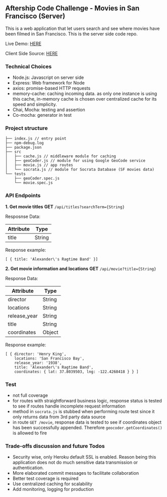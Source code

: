 ## Aftership Code Challenge - Movies in San Francisco (Server)
This is a web application that let users search and see where movies have been filmed in San Francisco. This is the server side code repo.

Live Demo: [HERE](https://evening-ocean-41110.herokuapp.com/)

Client Side Source: [HERE](https://github.com/fionactc/sf-movies-client)

### Technical Choices
- Node.js: Javascript on server side
- Express: Web framework for Node
- axios: promise-based HTTP requests
- memory-cache: caching incoming data. as only one instance is using this cache, in-memory cache is chosen over centralized cache for its speed and simplicity.
- Chai, Mocha: testing and assertion
- Co-mocha: generator in test

### Project structure
```
├── index.js // entry point
├── npm-debug.log
├── package.json
├── src
│   ├── cache.js // middleware module for caching
│   ├── geoCoder.js // module for using Google GeoCode service
│   ├── movie.js // app routes
│   └── socrata.js // module for Socrata Database (SF movies data)
└── tests 
    ├── geoCoder.spec.js
    └── movie.spec.js
```

### API Endpoints
**1. Get movie titles**
**GET** `/api/titles?searchTerm={String}`

Resposnse Data: 

Attribute | Type
---|---
title | String

Response example:
```
[ { title: 'Alexander\'s Ragtime Band' }]
```

**2. Get movie information and locations**
**GET** `/api/movie?title={String}`

Response Data:

Attribute | Type
---|---
director | String
locations | String
release_year | String
title | String
coordinates | Object

Response example:
```
[ { director: 'Henry King',
    locations: 'San Francisco Bay',
    release_year: '1938',
    title: 'Alexander\'s Ragtime Band',
    coordinates: { lat: 37.8039503, lng: -122.4268418 } } ]
```

### Test
- not full coverage
- for routes with straightforward business logic, response status is tested to see if routes handle incomplete request information
- method in `socrata.js` is stubbed when performing route test since it only returns data from 3rd party data source
- in route `GET /movie`, response data is tested to see if coordinates object has been successfully appended. Therefore `geocoder.getCoordinates()` is allowed to fire


### Trade-offs discussion and future Todos
- Security wise, only Heroku default SSL is enabled. Reason being this application does not do much sensitive data transmission or authentication. 
- More elaborated commit messages to facilitate collaboration
- Better test coverage is required
- Use centralized caching for scalability
- Add monitoring, logging for production
